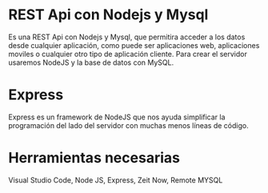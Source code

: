 # REST Api con Nodejs y Mysql
 Es una REST Api con Nodejs y Mysql, que permitira acceder a los datos desde cualquier aplicación, como puede ser aplicaciones web, aplicaciones moviles o cualquier otro tipo de aplicación cliente. Para crear el servidor usaremos NodeJS y la base de datos con MySQL.
# Express 
Express es un framework de NodeJS que nos ayuda simplificar la programación del lado del servidor con muchas menos líneas de código.

# Herramientas necesarias
Visual Studio Code, Node JS, Express, Zeit Now, Remote MYSQL
